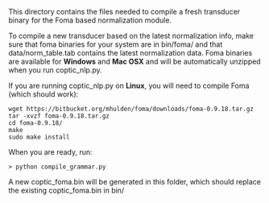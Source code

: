 This directory contains the files needed to compile a fresh transducer binary for the Foma based normalization module.

To compile a new transducer based on the latest normalization info, make sure that foma binaries for your system are in bin/foma/ and that data/norm_table.tab contains the latest normalization data. Foma binaries are available for **Windows** and **Mac OSX** and will be automatically unzipped when you run coptic_nlp.py. 

If you are running coptic_nlp.py on **Linux**, you will need to compile Foma (which should work):

```
wget https://bitbucket.org/mhulden/foma/downloads/foma-0.9.18.tar.gz
tar -xvzf foma-0.9.18.tar.gz
cd foma-0.9.18/
make
sudo make install
```

When you are ready, run:

```
> python compile_grammar.py
```

A new coptic_foma.bin will be generated in this folder, which should replace the existing coptic_foma.bin in bin/